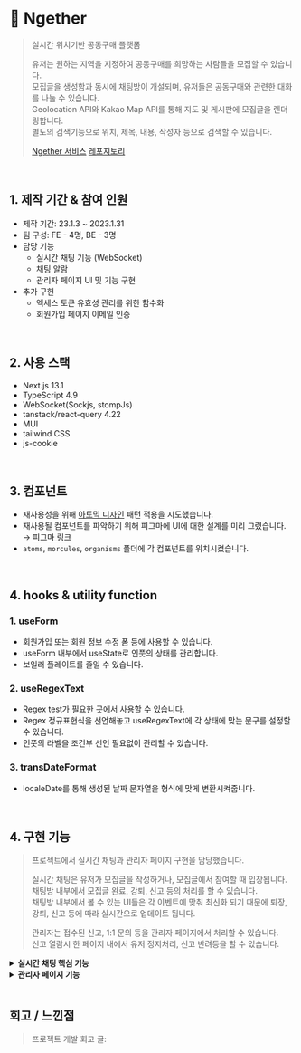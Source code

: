 # 🛒 Ngether
>실시간 위치기반 공동구매 플랫폼  
>
>유저는 원하는 지역을 지정하여 공동구매를 희망하는 사람들을 모집할 수 있습니다.  
>모집글을 생성함과 동시에 채팅방이 개설되며, 유저들은 공동구매와 관련한 대화를 나눌 수 있습니다.  
>Geolocation API와 Kakao Map API를 통해 지도 및 게시판에 모집글을 렌더링합니다.   
>별도의 검색기능으로 위치, 제목, 내용, 작성자 등으로 검색할 수 있습니다.  
>
>[Ngether 서비스](https:/ngether.xyz)
>[레포지토리](http://github.com/codestates-seb/seb41_main_024/issues?page=3&q=assignee%3ASHWsgithub+is%3Aclosed)

</br>

## 1. 제작 기간 & 참여 인원
- 제작 기간: 23.1.3 ~ 2023.1.31
- 팀 구성: FE - 4명, BE - 3명
- 담당 기능
  -  실시간 채팅 기능 (WebSocket)
  -  채팅 알람
  -  관리자 페이지 UI 및 기능 구현
- 추가 구현
  -  엑세스 토큰 유효성 관리를 위한 함수화
  -  회원가입 페이지 이메일 인증

</br>

## 2. 사용 스택
- Next.js 13.1
- TypeScript 4.9
- WebSocket(Sockjs, stompJs)
- tanstack/react-query 4.22
- MUI
- tailwind CSS
- js-cookie

</br>

## 3. 컴포넌트
- 재사용성을 위해 [아토믹 디자인](https://fe-developers.kakaoent.com/2022/220505-how-page-part-use-atomic-design-system/) 패턴 적용을 시도했습니다.
- 재사용될 컴포넌트를 파악하기 위해 피그마에 UI에 대한 설계를 미리 그렸습니다. → [피그마 링크](https://www.figma.com/file/c5ndHFggdYDwI79WPIBJQp/Ngether?node-id=0%3A1&t=dZwcfnnKq3tK5ELi-1) 
- `atoms`, `morcules`, `organisms` 폴더에 각 컴포넌트를 위치시켰습니다.

</br>

## 4. hooks & utility function
### 1. useForm
- 회원가입 또는 회원 정보 수정 폼 등에 사용할 수 있습니다.
- useForm 내부에서 useState로 인풋의 상태를 관리합니다.
- 보일러 플레이트를 줄일 수 있습니다.
### 2. useRegexText
- Regex test가 필요한 곳에서 사용할 수 있습니다.
- Regex 정규표현식을 선언해놓고 useRegexText에 각 상태에 맞는 문구를 설정할 수 있습니다.
- 인풋의 라벨을 조건부 선언 필요없이 관리할 수 있습니다.
### 3. transDateFormat
- localeDate를 통해 생성된 날짜 문자열을 형식에 맞게 변환시켜줍니다.

</br>

## 4. 구현 기능
>프로젝트에서 실시간 채팅과 관리자 페이지 구현을 담당했습니다.  
>
>실시간 채팅은 유저가 모집글을 작성하거나, 모집글에서 참여할 때 입장됩니다.  
>채팅방 내부에서 모집글 완료, 강퇴, 신고 등의 처리를 할 수 있습니다.  
>채팅방 내부에서 볼 수 있는 UI들은 각 이벤트에 맞춰 최신화 되기 때문에 퇴장, 강퇴, 신고 등에 따라 실시간으로 업데이트 됩니다.
>
>관리자는 접수된 신고, 1:1 문의 등을 관리자 페이지에서 처리할 수 있습니다.  
>신고 열람시 한 페이지 내에서 유저 정지처리, 신고 반려등을 할 수 있습니다.

<details>
<summary><b>실시간 채팅 핵심 기능</b></summary>
<div markdown="1">

## 1. 전체 흐름
![image](https://user-images.githubusercontent.com/111102006/216899026-b85e5c99-144e-4a66-a4e6-740c37684d92.png)

## 2. 채팅방 입장 → [코드](https://github.com/codestates-seb/seb41_main_024/blob/main/client/hooks/useWebSocketClient.ts)
>채팅에 관련한 대화내용, 멤버 등의 상태를 하나의 hook으로 만들어 관리했습니다.  
>해당 훅은 useEffect를 통해 채팅페이지에 접근시 실행됩니다.  
>채팅방 인원이 아니라면 잘못된 접근이라는 문구를 보여주거나 로딩 써클을 보여줍니다.
  
### 2.1 채팅 참여자 여부 확인
![image](https://user-images.githubusercontent.com/111102006/216907374-b876fe42-aab0-4782-ab5a-9e20057690d8.png)
- 채팅 페이지로 이동하게 되면 채팅 참여자 중 이동한 유저가 있는지 확인합니다.
- 존재하지 않는다면 해당 유저는 채팅방에 접근할 수 없습니다.

### 2.2 채팅 기록 최신화
![image](https://user-images.githubusercontent.com/111102006/216906912-3d431057-7697-4f0f-aa6e-ec6b2a0c1b81.png)
- 서버에 채팅방 입장 요청을 보내고, 채팅방 내역을 요청해 채팅 기록의 상태를 최신으로 갱신합니다.

### 2.3 웹소켓 pub-sub
![image](https://user-images.githubusercontent.com/111102006/216905908-cf0d1aed-029f-4b13-8a40-e15a0e2c6828.png)
- 유저가 입장할 경우 웹소켓 클라이언트를 생성합니다.
  
  - 웹소켓 클라이언트를 통해 서버의 웹소켓에 연결하고 pub-sub을 맺습니다.
  - 구독 후 전송되는 메세지의 타입에 따라 상태를 최신으로 유지하기 위한 요청을 합니다.
  
</div>
</details>
<details>
<summary><b>관리자 페이지 기능</b></summary>
<div markdown="1">

## 1. 전체 흐름

  
</div>
</details>



</br>

## 회고 / 느낀점
>프로젝트 개발 회고 글: 
